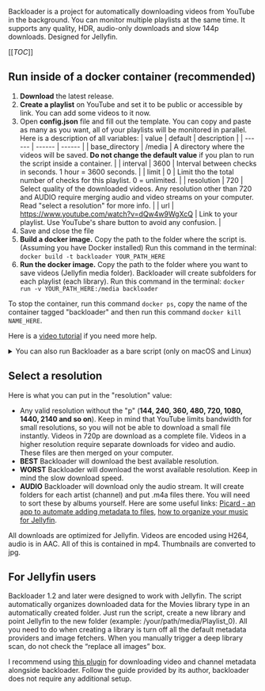 
Backloader is a project for automatically downloading videos from YouTube in the background. You can monitor multiple playlists at the same time. It supports any quality, HDR, audio-only downloads and slow 144p downloads. Designed for Jellyfin.

[[_TOC_]]

## Run inside of a docker container (recommended)

1. **Download** the latest release. 
2. **Create a playlist** on YouTube and set it to be public or accessible by link. You can add some videos to it now.
3. Open **config.json** file and fill out the template. You can copy and paste as many as you want, all of your playlists will be monitored in parallel. Here is a description of all variables:
    | value | default | description |
    | ------ | ------ | ------ |
    | base_directory | /media | A directory where the videos will be saved. **Do not change the default value** if you plan to run the script inside a container. |
    | interval | 3600 | Interval between checks in seconds. 1 hour = 3600 seconds. |
    | limit | 0 | Limit tho the total number of checks for this playlist. 0 = unlimited. |
    | resolution | 720 | Select quality of the downloaded videos. Any resolution other than 720 and AUDIO require merging audio and video streams on your computer. Read "select a resolution" for more info. |
    | url | https://www.youtube.com/watch?v=dQw4w9WgXcQ | Link to your playlist. Use YouTube's share button to avoid any confusion. |
4. Save and close the file
5. **Build a docker image.** Copy the path to the folder where the script is. (Assuming you have Docker installed) Run this command in the terminal: `docker build -t backloader YOUR_PATH_HERE` 
6. **Run the docker image.** Copy the path to the folder where you want to save videos (Jellyfin media folder). Backloader will create subfolders for each playlist (each library). Run this command in the terminal: `docker run -v YOUR_PATH_HERE:/media backloader`

To stop the container, run this command `docker ps`, copy the name of the container tagged "backloader" and then run this command `docker kill NAME_HERE`.

Here is a [video tutorial](https://youtu.be/dHGdwpchwL8) if you need more help.




<details><summary>You can also run Backloader as a bare script (only on macOS and Linux)</summary>

1. **Download** the script. 
2. Install or **update python**. Follow the guide on [python.org](http://python.org).
3. **Install dependencies** `pip install yt_dlp pillow`.
4. **Create a playlist** on YouTube and set it to be public or accessible by link. You can add some videos to it now.
5. Open the script in any editor and **configure the values** on the last few lines. You need to set a path to the **folder** where the videos will be saved (`workingDirectory= "/Volumes/HDD/Jellyfin/media"`). Backloader will automatically create a new folder for every playlist. Set a link to the **playlist** that you want to monitor (`playlistUrl= "Your link"`). You might want to change the **resolution** in which the videos will be downloaded (`resolution= "1080"`) and set the script to **run forever** (`limit= 0`). Everything else will work fine with the default values (by default, the playlist is checked for new videos every 30 minutes). 
6. **Run** the script `python path/to/backloader.py`.

For example, here is my personal configuration:
```
    createFlow(workingDirectory= "/Volumes/HDD/Jellyfin media", interval= 1800, limit= 0, resolution= "1080", playlistUrl= "https://youtube.com/playlist?list=PL-redacted") # Main video playlist
    createFlow(workingDirectory= "/Volumes/HDD/Jellyfin media", interval= 3600, limit= 0, resolution= "720", playlistUrl= "https://youtube.com/playlist?list=PL-redacted") # Secondary video playlist
    createFlow(workingDirectory= "/Volumes/HDD/Jellyfin media", interval= 3600, limit= 0, resolution= "AUDIO", playlistUrl= "https://youtube.com/playlist?list=PL-redacted") # Music
```

Backloader runs flows as separate processes in parallel, so you can create as many as you want.
</details>

## Select a resolution

Here is what you can put in the "resolution" value:
- Any valid resolution without the "p" (**144, 240, 360, 480, 720, 1080, 1440, 2140 and so on**). Keep in mind that YouTube limits bandwidth for small resolutions, so you will not be able to download a small file instantly. Videos in 720p are download as a complete file. Videos in a higher resolution require separate downloads for video and audio. These files are then merged on your computer.
- **BEST** Backloader will download the best available resolution.
- **WORST** Backloader will download the worst available resolution. Keep in mind the slow download speed.
- **AUDIO** Backloader will download only the audio stream. It will create folders for each artist (channel) and put .m4a files there. You will need to sort these by albums yourself. Here are some useful links: [Picard - an app to automate adding metadata to files](https://picard.musicbrainz.org), [how to organize your music for Jellyfin](https://jellyfin.org/docs/general/server/media/music.html).

All downloads are optimized for Jellyfin. Videos are encoded using H264, audio is in AAC. All of this is contained in mp4. Thumbnails are converted to jpg.




## For Jellyfin users


Backloader 1.2 and later were designed to work with Jellyfin. 
The script automatically organizes downloaded data for the Movies library type in an automatically created folder. 
Just run the script, create a new library and point Jellyfin to the new folder (example: /your/path/media/Playlist_0). All you need to do when creating a library is turn off all the default metadata providers and image fetchers. When you manually trigger a deep library scan, do not check the “replace all images” box.

I recommend using [this plugin](https://github.com/ankenyr/jellyfin-youtube-metadata-plugin) for downloading video and channel metadata alongside backloader. Follow the guide provided by its author, backloader does not require any additional setup.




